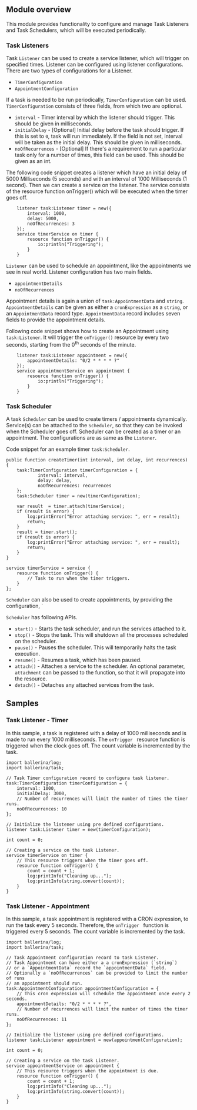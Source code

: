 ## Module overview

This module provides functionality to configure and manage Task Listeners and Task Schedulers, which will be executed periodically.

### Task Listeners

Task `Listener` can be used to create a service listener, which will trigger on specified times. Listener can be configured using listener configurations.
There are two types of configurations for a Listener.
- `TimerConfiguration`
- `AppointmentConfiguration`

If a task is needed to be run periodically, `TimerConfiguration` can be used. `TimerConfiguration` consists of three fields, from which two are optional.
- `interval` - Timer interval by which the listener should trigger. This should be given in milliseconds.
- `initialDelay` - [Optional] Initial delay before the task should trigger. If this is set to `0`, task will run immediately. If the field is not set, interval will be taken as the initial delay. This should be given in milliseconds.
- `noOfRecurrences` - [Optional] If there's a requirement to run a particular task only for a number of times, this field can be used. This should be given as an int.

The following code snippet creates a listener which have an initial delay of 5000 Milliseconds (5 seconds) and with an interval of 1000 Milliseconds (1 second). Then we can create a service on the listener. The service consists of the resource function onTrigger() which will be executed when the timer goes off.

```ballerina
    listener task:Listener timer = new({
        interval: 1000,
        delay: 5000,
        noOfRecurrences: 3
    });
    service timerService on timer {
        resource function onTrigger() {
            io:println("Triggering");
        }
    }
```

`Listener` can be used to schedule an appointment, like the appointments we see in real world. Listener configuration has two main fields.
  - `appointmentDetails`
  - `noOfRecurrences`
  
Appointment details is again a union of `task:AppointmentData` and `string`. `AppointmentDetails` can be given as either a `cronExpression` as a `string`, or an `AppointmentData` record type. `AppointmentData` record includes seven fields to provide the appointment details.
  
Following code snippet shows how to create an Appointment using `task:Listener`. It will trigger the `onTrigger()` resource by every two seconds, starting from the 0<sup>th</sup> seconds of the minute.

```ballerina
    listener task:Listener appointment = new({
        appointmentDetails: "0/2 * * * * ?"
    });
    service appointmentService on appointment {
        resource function onTrigger() {
            io:println("Triggering");
        }
    }
```

### Task Scheduler

A task `Scheduler` can be used to create timers / appointments dynamically. Service(s) can be attached to the `Scheduler`, so that they can be invoked when the Scheduler goes off. Scheduler can be created as a timer or an appointment. The configurations are as same as the `Listener`.

Code snippet for an example timer `task:Scheduler`. 

```ballerina
public function createTimer(int interval, int delay, int recurrences) {
    task:TimerConfiguration timerConfiguration = {
            interval: interval,
            delay: delay,
            noOfRecurrences: recurrences
    };
    task:Scheduler timer = new(timerConfiguration);
    
    var result  = timer.attach(timerService);
    if (result is error) {
        log:printError("Error attaching service: ", err = result);
        return;
    }
    result = timer.start();
    if (result is error) {
        log:printError("Error attaching service: ", err = result);
        return;
    }
}

service timerService = service {
    resource function onTrigger() {
        // Task to run when the timer triggers.
    }
};
```

`Scheduler` can also be used to create appointments, by providing the configuration, `

`Scheduler` has following APIs.

- `start()` - Starts the task scheduler, and run the services attached to it.
- `stop()` - Stops the task. This will shutdown all the processes scheduled on the scheduler.
- `pause()` - Pauses the scheduler. This will temporarily halts the task execution.
- `resume()` - Resumes a task, which has been paused.
- `attach()` - Attaches a service to the scheduler. An optional parameter, `attachment` can be passed to the function, so that it will propagate into the resource.
- `detach()` - Detaches any attached services from the task.

## Samples

### Task Listener - Timer

In this sample, a task is registered with a delay of 1000 milliseconds and is made to run every 1000 milliseconds. 
The `onTrigger ` resource function is triggered when the clock goes off. 
The count variable is incremented by the task.

```ballerina
import ballerina/log;
import ballerina/task;

// Task Timer configuration record to configura task listener.
task:TimerConfiguration timerConfiguration = {
    interval: 1000,
    initialDelay: 3000,
    // Number of recurrences will limit the number of times the timer runs.
    noOfRecurrences: 10
};

// Initialize the listener using pre defined configurations.
listener task:Listener timer = new(timerConfiguration);

int count = 0;

// Creating a service on the task Listener.
service timerService on timer {
    // This resource triggers when the timer goes off.
    resource function onTrigger() {
        count = count + 1;
        log:printInfo("Cleaning up...");
        log:printInfo(string.convert(count));
    }
}
```

### Task Listener - Appointment

In this sample, a task appointment is registered with a CRON expression, to run the task every 5 seconds. Therefore, the `onTrigger ` function is triggered every 5 seconds. The count variable is incremented by the task.


```ballerina
import ballerina/log;
import ballerina/task;

// Task Appointment configuration record to task Listener.
// Task Appointment can have either a a cronExpression (`string`)
// or a `AppointmentData` record the `appointmentData` field.
// Optionally a `noOfRecurrences` can be provided to limit the number of runs
// an appointment should run.
task:AppointmentConfiguration appointmentConfiguration = {
    // This cron expression will schedule the appointment once every 2 seconds.
    appointmentDetails: "0/2 * * * * ?",
    // Number of recurrences will limit the number of times the timer runs.
    noOfRecurrences: 11
};

// Initialize the listener using pre defined configurations.
listener task:Listener appointment = new(appointmentConfiguration);

int count = 0;

// Creating a service on the task Listener.
service appointmentService on appointment {
    // This resource triggers when the appointment is due.
    resource function onTrigger() {
        count = count + 1;
        log:printInfo("Cleaning up...");
        log:printInfo(string.convert(count));
    }
}
```
